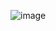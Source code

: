 ![image](https://github.com/STARlinpyun/STARlinpyun/assets/148837686/30996a5a-9c76-41be-a76b-a39918283132)
